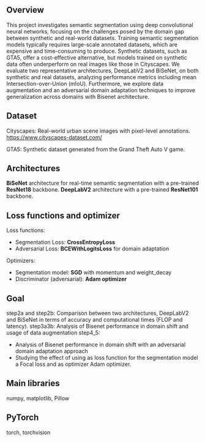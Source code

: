 ## Overview
This project investigates semantic segmentation using deep convolutional neural networks, focusing on the challenges posed
by the domain gap between synthetic and real-world datasets.
Training semantic segmentation models typically requires large-scale annotated datasets, which are expensive 
and time-consuming to produce. Synthetic datasets, such as GTA5, offer a cost-effective alternative,
but models trained on synthetic data often underperform on real images like those in Cityscapes.
We evaluate two representative architectures, DeepLabV2 and BiSeNet, on both synthetic and real datasets, 
analyzing performance metrics including mean Intersection-over-Union (mIoU). Furthermore, we explore data augmentation and 
an adversarial domain adaptation techniques to improve generalization across domains with Bisenet architecture.

## Dataset
Cityscapes: Real-world urban scene images with pixel-level annotations.
https://www.cityscapes-dataset.com/

GTA5: Synthetic dataset generated from the Grand Theft Auto V game.

## Architectures
**BiSeNet** architecture for real-time semantic segmentation with a pre-trained **ResNet18** backbone.
**DeepLabV2**  architecture with a pre-trained **ResNet101** backbone.

## Loss functions and optimizer
Loss functions:
- Segmentation Loss: **CrossEntropyLoss** 
- Adversarial Loss: **BCEWithLogitsLoss** for domain adaptation

Optimizers:
- Segmentation model: **SGD** with momentum and weight_decay
- Discriminator (adversarial): **Adam optimizer** 

## Goal
step2a and step2b: Comparison between two architectures, DeepLabV2 and BiSeNet in terms of accuracy and computational times (FLOP and latency).
step3a3b: Analysis of Bisenet performance in domain shift and usage of data augmentation
step4_5:  
- Analysis of Bisenet performance in domain shift with an adversarial domain adaptation approach
- Studying the effect of using as loss function for the segmentation model a Focal loss and as optimizer Adam optimizer.

## Main libraries
numpy, matplotlib, Pillow
## PyTorch
torch, torchvision

